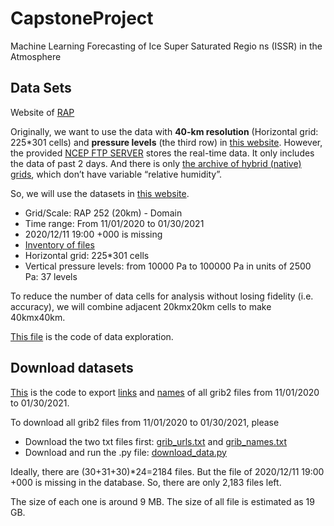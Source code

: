 # CapstoneProject
Machine Learning Forecasting of Ice Super Saturated Regio ns (ISSR) in the Atmosphere

## Data Sets
Website of [RAP](https://rapidrefresh.noaa.gov/)

Originally, we want to use the data with **40-km resolution** (Horizontal grid: 225*301 cells) and **pressure levels** (the third row) in [this website](https://www.nco.ncep.noaa.gov/pmb/products/rap/). However, the provided [NCEP FTP SERVER](ftp://ftp.ncep.noaa.gov/pub/data/nccf/com/rap/prod) stores the real-time data. It only includes the data of past 2 days. And there is only [the archive of hybrid (native) grids](http://soostrc.comet.ucar.edu/data/grib/rap/), which don’t have variable “relative humidity”.  

So, we will use the datasets in [this website](https://www.ncdc.noaa.gov/data-access/model-data/model-datasets/rapid-refresh-rap). 
- Grid/Scale: RAP	252 (20km) - Domain
- Time range: From 11/01/2020 to 01/30/2021
- 2020/12/11 19:00 +000 is missing
- [Inventory of files](https://www.nco.ncep.noaa.gov/pmb/products/rap/rap.t00z.awp252pgrbf00.grib2.shtml)
- Horizontal grid: 225*301 cells
- Vertical pressure levels: from 10000 Pa to 100000 Pa in units of 2500 Pa: 37 levels

To reduce the number of data cells for analysis without losing fidelity (i.e. accuracy), we will combine adjacent 20kmx20km cells to make 40kmx40km. 

[This file](explore_data.py) is the code of data exploration.

## Download datasets

[This](retrieve_links_names.py) is the code to export [links](grib_urls.txt) and [names](grib_names.txt) of all grib2 files from 11/01/2020 to 01/30/2021.

To download all grib2 files from 11/01/2020 to 01/30/2021, please
- Download the two txt files first: [grib_urls.txt](grib_urls.txt) and [grib_names.txt](grib_names.txt)
- Download and run the .py file: [download_data.py](download_data.py)

Ideally, there are (30+31+30)*24=2184 files. But the file of 2020/12/11 19:00 +000 is missing in the database. So, there are only 2,183 files left.

The size of each one is around 9 MB. The size of all file is estimated as 19 GB.






